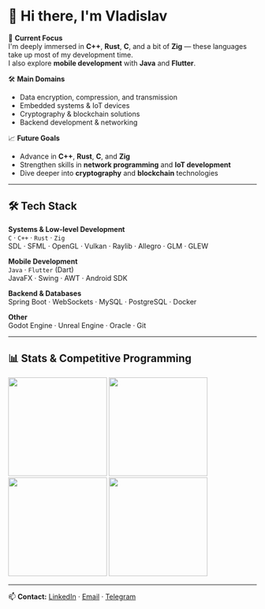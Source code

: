 # 👋 Hi there, I'm Vladislav

🎯 **Current Focus**  
I'm deeply immersed in **C++**, **Rust**, **C**, and a bit of **Zig** — these languages take up most of my development time.  
I also explore **mobile development** with **Java** and **Flutter**.  

🛠 **Main Domains**  
- Data encryption, compression, and transmission  
- Embedded systems & IoT devices  
- Cryptography & blockchain solutions  
- Backend development & networking  

📈 **Future Goals**  
- Advance in **C++**, **Rust**, **C**, and **Zig**  
- Strengthen skills in **network programming** and **IoT development**  
- Dive deeper into **cryptography** and **blockchain** technologies  

---

## 🛠 Tech Stack

**Systems & Low-level Development**  
`C` · `C++` · `Rust` · `Zig`  
SDL · SFML · OpenGL · Vulkan · Raylib · Allegro · GLM · GLEW

**Mobile Development**  
`Java` · `Flutter` (Dart)  
JavaFX · Swing · AWT · Android SDK

**Backend & Databases**  
Spring Boot · WebSockets · MySQL · PostgreSQL · Docker

**Other**  
Godot Engine · Unreal Engine · Oracle · Git

---

## 📊 Stats & Competitive Programming

<img src="https://github-readme-stats.vercel.app/api/top-langs/?username=Andezion&layout=compact&theme=dark" height="200">
<img src="https://github-readme-stats.vercel.app/api?username=Andezion&show_icons=true&theme=dark" height="200">

<img src="https://codeforces-readme-stats.vercel.app/api/card?username=Andezion&theme=dark" height="200">
<img src="https://github.r2v.ch/codewars?user=Andezion&stroke=%23BB432C" height="200">

---
📫 **Contact:** [LinkedIn](#) · [Email](#) · [Telegram](#)
